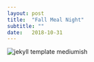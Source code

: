 ```yaml
---
layout: post
title:  "Fall Meal Night"
subtitle: ""
date:   2018-10-31
---
```


![jekyll template mediumish]({{site.baseurl}}/assets/images/pumpkins.jpg)

